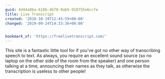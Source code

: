 ```yaml
---
guid: 4d44a0ba-618b-4b78-9ab5-910755e6ccfe
title: Live Transcript
created: '2018-10-19T12:45:59+00:00'
changed: '2019-09-24T14:33:36+00:00'


bookmark_of: 'https://freelivetranscript.com/'
---
```



This site is a fantastic little tool for if you've got no other way of transcribing speech to text. As always, you require an excellent sound source (so no laptop on the other side of the room from the speaker) and one person talking at a time, announcing their names as they talk, as otherwise the transcription is useless to other people!
